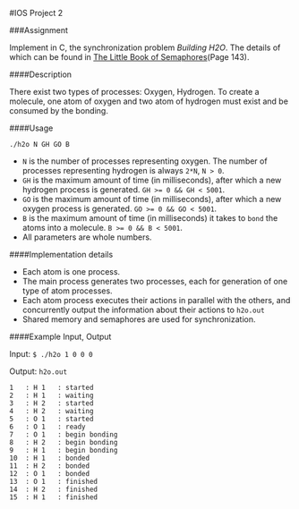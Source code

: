 #IOS Project 2

###Assignment

Implement in C, the synchronization problem *Building H2O*. The details of which can be found in [The Little Book of Semaphores](http://www.greenteapress.com/semaphores/downey08semaphores.pdf)(Page 143).

####Description

There exist two types of processes: Oxygen, Hydrogen. To create a molecule, one atom of oxygen and two atom of hydrogen must exist and be consumed by the bonding.

####Usage

```
./h2o N GH GO B
```

- `N` is the number of processes representing oxygen. The number of processes representing hydrogen is always `2*N`, `N > 0`.
- `GH` is the maximum amount of time (in milliseconds), after which a new hydrogen process is generated. `GH >= 0 && GH < 5001`.
- `GO` is the maximum amount of time (in milliseconds), after which a new oxygen process is generated. `GO >= 0 && GO < 5001`.
- `B` is the maximum amount of time (in milliseconds) it takes to `bond` the atoms into a molecule. `B >= 0 && B < 5001`.
- All parameters are whole numbers.

####Implementation details

- Each atom is one process.
- The main process generates two processes, each for generation of one type of atom processes.
- Each atom process executes their actions in parallel with the others, and concurrently output the information about their actions to `h2o.out`
- Shared memory and semaphores are used for synchronization.

####Example Input, Output

Input: `$ ./h2o 1 0 0 0`

Output: `h2o.out`

```
1	: H 1	: started
2	: H 1	: waiting
3	: H 2	: started
4	: H 2	: waiting
5	: O 1	: started
6	: O 1	: ready
7	: O 1	: begin bonding
8	: H 2	: begin bonding
9	: H 1	: begin bonding
10	: H 1	: bonded
11	: H 2	: bonded
12	: O 1	: bonded
13	: O 1	: finished
14	: H 2	: finished
15	: H 1	: finished
```
